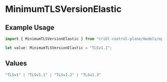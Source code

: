 # MinimumTLSVersionElastic

## Example Usage

```typescript
import { MinimumTLSVersionElastic } from "cribl-control-plane/models/operations";

let value: MinimumTLSVersionElastic = "TLSv1.1";
```

## Values

```typescript
"TLSv1" | "TLSv1.1" | "TLSv1.2" | "TLSv1.3"
```